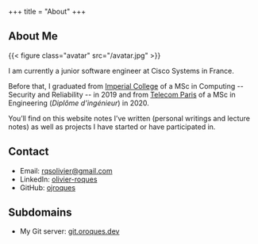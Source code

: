 +++
title = "About"
+++

## About Me

{{< figure class="avatar" src="/avatar.jpg" >}}

I am currently a junior software engineer at Cisco Systems in France.

Before that, I graduated from [Imperial College](https://www.imperial.ac.uk/study/pg/computing/secure-software-systems/)
of a MSc in Computing -- Security and Reliability -- in 2019 and from
[Telecom Paris](https://www.telecom-paris.fr/en/home) of a MSc in Engineering
(*Diplôme d’ingénieur*) in 2020.

You’ll find on this website notes I’ve written (personal writings and lecture
notes) as well as projects I have started or have
participated in.

## Contact

* Email: [rqsolivier@gmail.com](mailto:rqsolivier@gmail.com)
* LinkedIn: [olivier-roques](https://www.linkedin.com/in/olivier-roques/)
* GitHub: [ojroques](https://github.com/ojroques)

## Subdomains

* My Git server: [git.oroques.dev](https://git.oroques.dev/)
